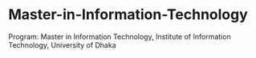 # Master-in-Information-Technology
Program: Master in Information Technology, Institute of Information Technology, University of Dhaka 
